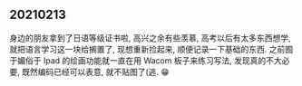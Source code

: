 
## 20210213

身边的朋友拿到了日语等级证书啦, 高兴之余有些羡慕, 高考以后有太多东西想学, 就把语言学习这一块给搁置了, 现想重新捡起来, 顺便记录一下基础的东西. 之前囿于媚俗于 Ipad 的绘画功能就一直在用 Wacom 板子来练习写法, 发现真的不大必要, 既然编码已经可以表意, 就不贴图了(逃. 😁